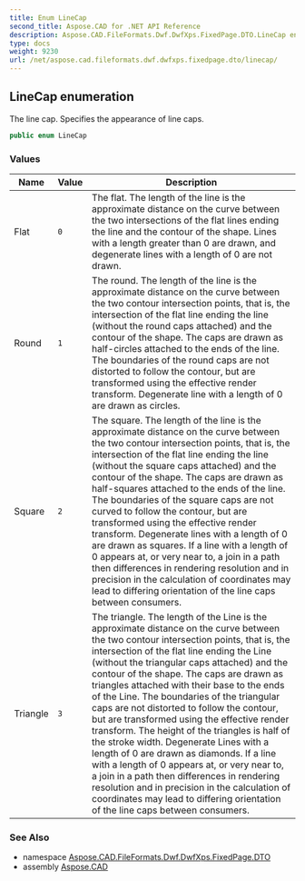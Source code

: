 ```yaml
---
title: Enum LineCap
second_title: Aspose.CAD for .NET API Reference
description: Aspose.CAD.FileFormats.Dwf.DwfXps.FixedPage.DTO.LineCap enum. The line cap. Specifies the appearance of line caps
type: docs
weight: 9230
url: /net/aspose.cad.fileformats.dwf.dwfxps.fixedpage.dto/linecap/
---
```

## LineCap enumeration

The line cap. Specifies the appearance of line caps.

```csharp
public enum LineCap
```

### Values

| Name | Value | Description |
| --- | --- | --- |
| Flat | `0` | The flat. The length of the line is the approximate distance on the curve between the two intersections of the flat lines ending the line and the contour of the shape. Lines with a length greater than 0 are drawn, and degenerate lines with a length of 0 are not drawn. |
| Round | `1` | The round. The length of the line is the approximate distance on the curve between the two contour intersection points, that is, the intersection of the flat line ending the line (without the round caps attached) and the contour of the shape. The caps are drawn as half-circles attached to the ends of the line. The boundaries of the round caps are not distorted to follow the contour, but are transformed using the effective render transform. Degenerate line with a length of 0 are drawn as circles. |
| Square | `2` | The square. The length of the line is the approximate distance on the curve between the two contour intersection points, that is, the intersection of the flat line ending the line (without the square caps attached) and the contour of the shape. The caps are drawn as half-squares attached to the ends of the line. The boundaries of the square caps are not curved to follow the contour, but are transformed using the effective render transform. Degenerate lines with a length of 0 are drawn as squares. If a line with a length of 0 appears at, or very near to, a join in a path then differences in rendering resolution and in precision in the calculation of coordinates may lead to differing orientation of the line caps between consumers. |
| Triangle | `3` | The triangle. The length of the Line is the approximate distance on the curve between the two contour intersection points, that is, the intersection of the flat line ending the Line (without the triangular caps attached) and the contour of the shape. The caps are drawn as triangles attached with their base to the ends of the Line. The boundaries of the triangular caps are not distorted to follow the contour, but are transformed using the effective render transform. The height of the triangles is half of the stroke width. Degenerate Lines with a length of 0 are drawn as diamonds. If a line with a length of 0 appears at, or very near to, a join in a path then differences in rendering resolution and in precision in the calculation of coordinates may lead to differing orientation of the line caps between consumers. |

### See Also

* namespace [Aspose.CAD.FileFormats.Dwf.DwfXps.FixedPage.DTO](../../aspose.cad.fileformats.dwf.dwfxps.fixedpage.dto/)
* assembly [Aspose.CAD](../../)


